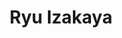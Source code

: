 ---
layout: place
title: Ryu Izakaya
permalink: /virginia/arlington/ryu-izakaya.html
stateAbbr: VA
stateName: Virginia
cityName: Arlington
seo:
  type: restaurant
  links: http://ryuizakayava.com/
place_id: ChIJl4eEHY63t4kRIgatQbyaXVU
photos:
  - name: >-
      places/ChIJl4eEHY63t4kRIgatQbyaXVU/photos/AeeoHcJ8XvgK93MvK_f68rJCoJ3d_MFPm-fXGxLAT8HcQBG72UD7eC55x0k8rZJFYiw1_4U1zVArqfXuaKalMQZuaCWRenUxf6K06KpeiJH-iWUluxZdnxQBLi5iC2KSNsaP1oP5JWtp6FRLoxKfSGlaMET7VFr2KlV5fkOIqrtA5vcX5aG9VkpsllnsTO13ehKU7UjVkXWa9QLe1u_gqEk7_JmVbHagdTqiVHAeUCQouWMbWT9lL-0tAxaqTowrw8L98hdU3KxvEdO8Do9aD9x9Dnow7kLiZOTIbVnpwKTde624kye95M8-7yf29wz35ZAokjdva15lKHU_fyqdljHCMu6GqEzpOQKCxCUJ2Roo5iAYwEk511wsiPIruipmYqRFuzABLpt2QH5JWzAxYHj61DSxrlzr6gf_qc6ofkM9Jr6hLA
    widthPx: 3024
    heightPx: 2240
    authorAttributions:
      - displayName: Alejandra Underwood
        uri: https://maps.google.com/maps/contrib/112879834044102637485
        photoUri: >-
          https://lh3.googleusercontent.com/a-/ALV-UjXGZsk351zoaXlDChDfoyHdDEf06YZsgRL5Ri2sglf5hx-dyFbR=s100-p-k-no-mo
    flagContentUri: >-
      https://www.google.com/local/imagery/report/?cb_client=maps_api_places.places_api&image_key=!1e10!2sCIHM0ogKEICAgID5pqjvJA&hl=en-US
    googleMapsUri: >-
      https://www.google.com/maps/place//data=!3m4!1e2!3m2!1sCIHM0ogKEICAgID5pqjvJA!2e10!4m2!3m1!1s0x89b7b78e1d848797:0x555d9abc41ad0622
  - name: >-
      places/ChIJl4eEHY63t4kRIgatQbyaXVU/photos/AeeoHcIPfnMldPIdANxSZ36ElwBFWjeAa8Bx8Lajtcn2FyUu0oqki8_Fssvk76WlvGl0DDcga4__8HetrMy9UDeM1P7WQXMAz2vog2j2bgnhZrfXCLEExT7-9cAw3zdc9CMDvxXTDkFtDj8_63AM4pT6dd1UQVXCdB0Nj-H1xTZ0nRyL5TLMzRjWaMQocYq6_rBIUlNcBbiKrtOcagWFglr1_OErkiCJDHrnnoH-Jb5JFIwbVA71m2SacPBg0EjAf1kvCXnYmYnSaow5NigWmbcu7tMoPQIn8LvqoUzycZoL1alA9DyRmL2Aerd3FWJ1nhnR2PX71NWBOur4KW8Etk4weFaE19WosKOr4XQPK9XExTL78wXIiUe5Bdk3Tkp-zo0cgX9qwuz0iXrTUGAEXckSsX4yjlImPCGHAXw3cSaSw3L61w
    widthPx: 3078
    heightPx: 1560
    authorAttributions:
      - displayName: giovanni tario
        uri: https://maps.google.com/maps/contrib/112421650677827436631
        photoUri: >-
          https://lh3.googleusercontent.com/a-/ALV-UjW_92GYva0DDtz4Xs2K2KV5mrIiGOoP5gybEkNdcFToPEJF1lHOAg=s100-p-k-no-mo
    flagContentUri: >-
      https://www.google.com/local/imagery/report/?cb_client=maps_api_places.places_api&image_key=!1e10!2sCIHM0ogKEICAgICn7-Pofg&hl=en-US
    googleMapsUri: >-
      https://www.google.com/maps/place//data=!3m4!1e2!3m2!1sCIHM0ogKEICAgICn7-Pofg!2e10!4m2!3m1!1s0x89b7b78e1d848797:0x555d9abc41ad0622
  - name: >-
      places/ChIJl4eEHY63t4kRIgatQbyaXVU/photos/AeeoHcKPx6CbySUBVsj7TV4UjeLzXDmHDH_II6HcNG3BPLVo0CXyHSVbWaRN3aHI90tk59HzPofSHYepJavaj1DxJV7pYzMmi6OUflZ42HEvdq9J_gWb6pAsGmFRxiMi0nFbUY9MnXAY6RLBfhGfT4k5mFwcJqVUvq2O-seaKFJfvRoMMt_AspH0OawAOCSF82nAQsV-V77LOGuAWVFZbFGvKdy_x7Sj-6rqLMscuSTVD5p8jHobTovNtvuDBopdK2i94CVT_yigm4FWVD_HGeDIR8s0I1hHxbkwTLRzp3ceFjbM7_5UUc9bikjEZXVH-B-UyqT_w1yr5yMCz7xn86djlSEKWASL-nhbRSrdnrdpzact0spPnmy8r76o3FUC9OAecfR38rDy7_Xn5bkdSw98BIJLkHSQSoVtp8ynwluCHsI
    widthPx: 3024
    heightPx: 4032
    authorAttributions:
      - displayName: Brie
        uri: https://maps.google.com/maps/contrib/101369123816374669040
        photoUri: >-
          https://lh3.googleusercontent.com/a-/ALV-UjW-v75JzwK35nbnYEwDYL4gzOTYRthWsDZLxFuKbn_63c8DxQpH=s100-p-k-no-mo
    flagContentUri: >-
      https://www.google.com/local/imagery/report/?cb_client=maps_api_places.places_api&image_key=!1e10!2sCIHM0ogKEICAgID_pLyIJg&hl=en-US
    googleMapsUri: >-
      https://www.google.com/maps/place//data=!3m4!1e2!3m2!1sCIHM0ogKEICAgID_pLyIJg!2e10!4m2!3m1!1s0x89b7b78e1d848797:0x555d9abc41ad0622
  - name: >-
      places/ChIJl4eEHY63t4kRIgatQbyaXVU/photos/AeeoHcK5JnPls1LswnC1OXmiP_9J3BV4LDHVvAilZhzkJEdJs_tY9MGC8Q-23QbEuHLoLmtCgAPOLgAJ3-bNEvNl_j-riREIPKV2IPldATMkgtvsiyIaTdsHeAVgmMhYMtYDNYjLqVLG5Y7vTZGb1UTwp1eAGgx7uA_qLGmLBvr4TQjDKIRxRow2TDzIBz7gkkeQJ3-iOg3M_J0A3QeIB7c1mVWbJmdpnUhYffBcvRVfXJewgWsKBtq61aeB8ZESzcMOSKkJptBbqK0Qu_oRR6ovVTGDHFIm8enFyoFt6zSt6viC1vkgjZa7-88s9NUG-FNjd7NNiYWJ2UtRxoYJvdu3CLEstjTOGNLyPRhf1PnOYB1C1x83no0_AlVH86OEmzVUDvlFPlyfVgDKxS_kHEbP86DJNlq8fh5C0HRqhHRd5lR_FjmH
    widthPx: 4032
    heightPx: 3024
    authorAttributions:
      - displayName: Jon Stamos
        uri: https://maps.google.com/maps/contrib/114374782617048050068
        photoUri: >-
          https://lh3.googleusercontent.com/a-/ALV-UjU1x2n9TO1SMfgTeoCfibaZ3O_JOOCTH1_L3WS6Nmrsr0doZ2ys=s100-p-k-no-mo
    flagContentUri: >-
      https://www.google.com/local/imagery/report/?cb_client=maps_api_places.places_api&image_key=!1e10!2sCIHM0ogKEICAgMCQ6dfzrAE&hl=en-US
    googleMapsUri: >-
      https://www.google.com/maps/place//data=!3m4!1e2!3m2!1sCIHM0ogKEICAgMCQ6dfzrAE!2e10!4m2!3m1!1s0x89b7b78e1d848797:0x555d9abc41ad0622
  - name: >-
      places/ChIJl4eEHY63t4kRIgatQbyaXVU/photos/AeeoHcKHooFnZOGm9UCelJ8stL-DvQFzXUIqbGhaHstIvSqvt4o1ZnMeO6gLYeFzrwM-oiTifA2JkJIQ4aSIVZl52AkVIi8emMUrZOf18jUXnlFoU0w6JiniVspQ6v80ZkHqhtAwMYwfrvqqPPZn2hs-D2SZxZgxdBODsSmloxWFcmjTew9IQynlMJKYKRGeerXJrsOc2Yn8T9-QOk86cQA0leaAe6YDwkuZ7ZIZqWfZL1dzP_O-0p4Sse0497vLkizpaB98Ar07x7wVUiMUiXL0Q83aVY4QMN46bRMCn06-39SOylNiQ78ey-XYd-cqrlMhFtG1IAdf-GW8vViH1OegdZsQ7bRoEyVzs3ApGlZqdr3OpdMvCuijmI936V5KDE72cvUQG-AJSKUM1p6dJxuVHG21jYML9rh6apZiwfA2hyp1Hsgn
    widthPx: 3631
    heightPx: 2103
    authorAttributions:
      - displayName: Hao Wu
        uri: https://maps.google.com/maps/contrib/110041177367510766042
        photoUri: >-
          https://lh3.googleusercontent.com/a/ACg8ocJlssshE0WLAKH9kBUejSfmWbf7_N3EZgyxK8s_FBRlR_k=s100-p-k-no-mo
    flagContentUri: >-
      https://www.google.com/local/imagery/report/?cb_client=maps_api_places.places_api&image_key=!1e10!2sCIHM0ogKEICAgICX-IzB_QE&hl=en-US
    googleMapsUri: >-
      https://www.google.com/maps/place//data=!3m4!1e2!3m2!1sCIHM0ogKEICAgICX-IzB_QE!2e10!4m2!3m1!1s0x89b7b78e1d848797:0x555d9abc41ad0622
  - name: >-
      places/ChIJl4eEHY63t4kRIgatQbyaXVU/photos/AeeoHcIOHHvuK9ZVrIxse4ue4oOWBjg_qhxosvBnW5Dr1CTEmo3rbllnhLZvWrY7VKzPVQ_0JcgTOFymmgob0uV9ekFJQ0R5oxiaEC-cHnBci87lsWUhHckhIFwmPeuaCnv2tg4HKauZ-MK1fNPSGL2fcELu2PvBa9TP-my5YQzM0aDR2Y1kk_7d2Ycj8sF5nv2psEZGdOK4rm07ObUZqWxcQmTAsZ0fwvE5eO2FKR0GTRExoW701TFai1udXsaYMi1dmKegXfL9NjPWlqPJUOV6ceZ-KP7SqU_kASR1vBxgNjDcpGoq__j1sVXjuQWyh9Wcls1DWTvaKpVHVVq4K5cJmsMXM9ExqdLzq5P2Q8e7Q3d8a2H15AbyyeyiRjNIykYAn0E_83R6ayam2bmKztnG5RvsAlt9CQG7K62N6IftpcWQ1A
    widthPx: 3717
    heightPx: 2586
    authorAttributions:
      - displayName: Hao Wu
        uri: https://maps.google.com/maps/contrib/110041177367510766042
        photoUri: >-
          https://lh3.googleusercontent.com/a/ACg8ocJlssshE0WLAKH9kBUejSfmWbf7_N3EZgyxK8s_FBRlR_k=s100-p-k-no-mo
    flagContentUri: >-
      https://www.google.com/local/imagery/report/?cb_client=maps_api_places.places_api&image_key=!1e10!2sCIHM0ogKEICAgICX-IylVA&hl=en-US
    googleMapsUri: >-
      https://www.google.com/maps/place//data=!3m4!1e2!3m2!1sCIHM0ogKEICAgICX-IylVA!2e10!4m2!3m1!1s0x89b7b78e1d848797:0x555d9abc41ad0622
  - name: >-
      places/ChIJl4eEHY63t4kRIgatQbyaXVU/photos/AeeoHcLG2UcHrktESs9fTPrUTi_QRf-DhLSGEaRhgZL9ExrjUivFjr2wzIL-9vjoLhJ3TyvqzcRv_KRNRMSvLaSqVY114B3yQ5cTZ-kRAjLW83_UwJ-H7iCcp6bQJreTO0UXUZh6Cp67KfvF-80hMcXtVM9Qmh63jekNwYKon0ORl82wTMallpB53-51M9uCviOEhyniir1g89WhZlhGQwxlm5_bdgPTvHCrqwo62NgEOsZVKdVCbBuCv4zdPvFKXP1GjrSSLPB04FL8TULQPahur087ks07hrn5BsNIAUiB_VRFlkz9zwGR5PzQb1UkYKpkTkzDTz_UcgB5_DNb_8IluZ5SHvHK6zpnHlFzKy_PMZQ0am769C2h_6ZchZ3FjSoD2qY98DTWBTuszgj6_gc1p69oaL57HC5iEzRvxKHxKIw
    widthPx: 4716
    heightPx: 3540
    authorAttributions:
      - displayName: Tommy Tang
        uri: https://maps.google.com/maps/contrib/107213230074204964250
        photoUri: >-
          https://lh3.googleusercontent.com/a-/ALV-UjXImhokluSSqp99OQX_JaoahPmy1aW_TBk319XHsCkqCidQ0lG3=s100-p-k-no-mo
    flagContentUri: >-
      https://www.google.com/local/imagery/report/?cb_client=maps_api_places.places_api&image_key=!1e10!2sCIHM0ogKEICAgMCwkMSiJg&hl=en-US
    googleMapsUri: >-
      https://www.google.com/maps/place//data=!3m4!1e2!3m2!1sCIHM0ogKEICAgMCwkMSiJg!2e10!4m2!3m1!1s0x89b7b78e1d848797:0x555d9abc41ad0622
  - name: >-
      places/ChIJl4eEHY63t4kRIgatQbyaXVU/photos/AeeoHcJ1c5ldphwrpjRZViw6kQFIGbefE_kf4EXKMEdfoDigADVog0-dXEVUccIFlP3qOmagcQ-jQv6V_EVPAFkaygObV-31-4w0wiB4Rwk9qzE-F2kS1ocUUa-nSG7mcMp46txGn0zeqzgNx1pFR3VT-SKDYJ3HJZbyvfssawrn3gxtd0L41tCt1ZXZDAnHvkqjOTkpoPHcBRDRUXopzsO98SEU6b1vBuk3T1lijAYOqasNXav34nSKNnuZOjdNfjIaliigu5MiRLLFeU2Jv8clqa_XMjKZetI7qPA-ZcUgb4wp980_4Wg8vOKRu5MCXOibMhsw_Z381s5MFih4YiOzVulRi4oaW9uxTkKW9QQFiQHvNBJ8cXpW35p4W0XLSS3tel9q8__u7SxZSk56U-SQcPhzzdzy6eFLlrshpyI07bKdj8Ny
    widthPx: 4800
    heightPx: 3600
    authorAttributions:
      - displayName: Tommy Tang
        uri: https://maps.google.com/maps/contrib/107213230074204964250
        photoUri: >-
          https://lh3.googleusercontent.com/a-/ALV-UjXImhokluSSqp99OQX_JaoahPmy1aW_TBk319XHsCkqCidQ0lG3=s100-p-k-no-mo
    flagContentUri: >-
      https://www.google.com/local/imagery/report/?cb_client=maps_api_places.places_api&image_key=!1e10!2sCIHM0ogKEICAgMCwkMSi5gE&hl=en-US
    googleMapsUri: >-
      https://www.google.com/maps/place//data=!3m4!1e2!3m2!1sCIHM0ogKEICAgMCwkMSi5gE!2e10!4m2!3m1!1s0x89b7b78e1d848797:0x555d9abc41ad0622
  - name: >-
      places/ChIJl4eEHY63t4kRIgatQbyaXVU/photos/AeeoHcKb3m3B25TROH3xm5f8oHP9qxARoQqNbO5lqrHHOrXlvz91KK7-wSS-0lLw9aX7_B9huuooT4QMMds_6ocRkYpX4HMzMgVj0_X0WnzKwYPsFSGzCbFw7qq9SrZOD3oZpFoGpqf9VDTRc-K-zUCfTFsAJA80C7e_zfHguq8ojpArJK2eLDC-5-AXSZC1my35c3-duVxUVit-9PeOAAR7d43BA7CdMTXle0oh0ZezIjQEsT5w69hvftyoXKoMYDcoUmBrXRnk8OCEtcufvHpgLyzTtDZ1yThJrFznJoEuP6Mhz9hruJZRyOZxT5QBfS_C6yZbdN5wWpbDYRifGzlInkeySwi2_9CL0hk7o8uCyEnYxC6NWPzE_AJT8H5Wuy-1ca0oHDW7ZKyZYb05i8uh7ZmVAUSb0hV4rLcCiFI5blk
    widthPx: 1572
    heightPx: 1058
    authorAttributions:
      - displayName: niehc
        uri: https://maps.google.com/maps/contrib/102096752446260846547
        photoUri: >-
          https://lh3.googleusercontent.com/a-/ALV-UjVSDEnqH_efhrpMQnF8jmOWkFBO9aw_Gibnz0nMzGG8xlNM2mlG=s100-p-k-no-mo
    flagContentUri: >-
      https://www.google.com/local/imagery/report/?cb_client=maps_api_places.places_api&image_key=!1e10!2sCIHM0ogKEICAgIDTupyDTA&hl=en-US
    googleMapsUri: >-
      https://www.google.com/maps/place//data=!3m4!1e2!3m2!1sCIHM0ogKEICAgIDTupyDTA!2e10!4m2!3m1!1s0x89b7b78e1d848797:0x555d9abc41ad0622
  - name: >-
      places/ChIJl4eEHY63t4kRIgatQbyaXVU/photos/AeeoHcJcDY1fDE7pViX1QT70IhTkbXp-1KEYvq2uWsPegp-_iPG_cRT9QKZDpZvyXY7Lb9tex3i6bm70he9wDhR-gCQfyFqB-FRkE2I8PZMwlalZl5DcN2apMWBvtcrLgCoW76WdhIaz2xvFKTRN6yRtAgqpuBEIN64CAg7n9rax_gw2GKfKys1Lj4lvzpaIKX9241CL8de0HUlNhR0J9j3D7OmHgPsdQ8ebsseai4rmvD9PhunByRp7dfFRjE4fjzHAg-jiLrtISf7LjUObj6H8EwII-iTQuCGbrWSP9nDvJmf1q0gfDJ2P6z4EQ-KKGAZVlNVEsbRqS2pP0v4pY8JhBgs0VYS40kxGsY9su3c0WflEH_WtQbbYiHqplSmaNoM_3r8tTCyO-LvgQZDuBv7A4uEaJEqpr9wQm8aUzABQw-T7IAyN
    widthPx: 4032
    heightPx: 2268
    authorAttributions:
      - displayName: A Z
        uri: https://maps.google.com/maps/contrib/117130145793095956447
        photoUri: >-
          https://lh3.googleusercontent.com/a-/ALV-UjXWMlLgIXU_sit8fgjNF6Mo3wI5UrrOK7xVA-M_oPaKSuygTsUP=s100-p-k-no-mo
    flagContentUri: >-
      https://www.google.com/local/imagery/report/?cb_client=maps_api_places.places_api&image_key=!1e10!2sCIHM0ogKEICAgICFpezjkAE&hl=en-US
    googleMapsUri: >-
      https://www.google.com/maps/place//data=!3m4!1e2!3m2!1sCIHM0ogKEICAgICFpezjkAE!2e10!4m2!3m1!1s0x89b7b78e1d848797:0x555d9abc41ad0622
address: 3030 Columbia Pike, Arlington, VA 22204, USA
street: 3030 Columbia Pike
city: Arlington
state: VA
zip: '22204'
country: USA
neighborhood: Douglas Park
latitude: '38.862127'
longitude: '-77.088158'
accessibility_options:
  wheelchairAccessibleParking: true
  wheelchairAccessibleEntrance: true
  wheelchairAccessibleSeating: true
business_status: OPERATIONAL
name: Ryu Izakaya
google_maps_links:
  directionsUri: >-
    https://www.google.com/maps/dir//''/data=!4m7!4m6!1m1!4e2!1m2!1m1!1s0x89b7b78e1d848797:0x555d9abc41ad0622!3e0
  placeUri: https://maps.google.com/?cid=6151242799404353058
  writeAReviewUri: >-
    https://www.google.com/maps/place//data=!4m3!3m2!1s0x89b7b78e1d848797:0x555d9abc41ad0622!12e1
  reviewsUri: >-
    https://www.google.com/maps/place//data=!4m4!3m3!1s0x89b7b78e1d848797:0x555d9abc41ad0622!9m1!1b1
  photosUri: >-
    https://www.google.com/maps/place//data=!4m3!3m2!1s0x89b7b78e1d848797:0x555d9abc41ad0622!10e5
primary_type: Japanese Restaurant
opening_hours:
  regular: null
  current: null
secondary_opening_hours:
  regular:
    weekdayDescriptions: null
    type: null
  current:
    weekdayDescriptions: null
    type: null
phone: (703) 399-9052
price_level: PRICE_LEVEL_MODERATE
price_range: null
rating: '4.5'
rating_count: 0
website: http://ryuizakayava.com/
description: >-
  Discover Ryu Izakaya in Arlington, VA$$$Ryu Izakaya in Arlington, VA, stands
  out as a welcoming spot for authentic Japanese cuisine, blending casual vibes
  with flavorful street food options. This eatery delights visitors with a menu
  featuring hearty ramen, grilled yakitori, and a selection of sake, all
  prepared with fresh ingredients that highlight traditional flavors.
  Accessibility features like wheelchair-friendly entrances and parking make it
  easy for everyone to enjoy a meal, while the moderate pricing adds to its
  appeal for casual diners. Whether you're seeking Japanese places near you or
  exploring top-rated options for a satisfying dinner, Ryu Izakaya offers a
  relaxed atmosphere that pairs well with its diverse offerings, making it a
  go-to choice in the area.
generative_summary: >-
  Discover Ryu Izakaya in Arlington, VA$$$Ryu Izakaya in Arlington, VA, stands
  out as a welcoming spot for authentic Japanese cuisine, blending casual vibes
  with flavorful street food options. This eatery delights visitors with a menu
  featuring hearty ramen, grilled yakitori, and a selection of sake, all
  prepared with fresh ingredients that highlight traditional flavors.
  Accessibility features like wheelchair-friendly entrances and parking make it
  easy for everyone to enjoy a meal, while the moderate pricing adds to its
  appeal for casual diners. Whether you're seeking Japanese places near you or
  exploring top-rated options for a satisfying dinner, Ryu Izakaya offers a
  relaxed atmosphere that pairs well with its diverse offerings, making it a
  go-to choice in the area.
generative_disclosure: Summarized by AI using the Grok-3-Mini model.
reviews:
  - ChdDSUhNMG9nS0VJQ0FnSUNQMXFQVGhRRRAB
  - ChZDSUhNMG9nS0VJQ0FnSUNQbWJ6SEl3EAE
  - ChZDSUhNMG9nS0VJQ0FnSUMxN01TakRnEAE
  - ChdDSUhNMG9nS0VJQ0FnSUM5aTQzMXNBRRAB
  - ChZDSUhNMG9nS0VJQ0FnTUNRaC0zNU1nEAE
review_summary: >-
  What Customers Are Saying$$$Visitors to this Japanese restaurant often rave
  about the tasty dishes and welcoming environment, with many highlighting the
  fresh flavors and generous portions that keep them coming back. Feedback
  frequently praises the variety of options like ramen and grilled favorites,
  noting how they hit the spot for anyone searching for quality Japanese eats
  nearby. While some mention the service as efficient and friendly, others
  appreciate the overall value, especially for groups or those looking for a
  casual night out. Overall, the high ratings reflect a positive experience,
  making it a solid pick if you're in the mood for reliable, enjoyable meals at
  sushi spots or similar venues in the neighborhood.
review_disclosure: Summarized by AI using the Grok-3-Mini model.
parking_options:
  freeParkingLot: true
payment_options:
  acceptsCreditCards: true
  acceptsDebitCards: true
  acceptsNfc: true
allow_dogs: null
curbside_pickup: null
delivery: true
dine_in: true
good_for_children: null
good_for_groups: null
good_for_sports: false
live_music: false
menu_for_children: false
outdoor_seating: false
reservable: null
restroom: true
serves_beer: true
serves_breakfast: null
serves_brunch: null
serves_cocktails: true
serves_coffee: null
serves_dinner: true
serves_dessert: true
serves_lunch: true
serves_vegetarian_food: null
serves_wine: true
takeout: true
update_category: pro
places_description: >-
  Casual eatery featuring Japanese street food, including ramen and yakitori,
  plus sake.

---